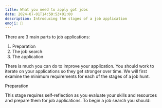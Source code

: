 ```yaml
---
title: What you need to apply got jobs
date: 2024-07-01T14:59:53+01:00
description: Introducing the stages of a job application
emoji: 🔬
---
```

There are 3 main parts to job applications:

1. Preparation
1. The job search
1. The application

There is much you can do to improve your application. You should work to iterate on your applications so they get stronger over time. We will first examine the minimum requirements for each of the stages of a job hunt.





Preparation

This stage requires self-reflection as you evaluate your skills and resources and prepare them for job applications. To begin a job search you should:








